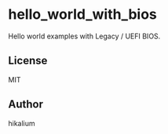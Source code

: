 # hello_world_with_bios

Hello world examples with Legacy / UEFI BIOS.

## License
MIT

## Author
hikalium
